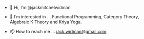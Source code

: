 - 👋 Hi, I’m @jackmitchelwidman
- 👀 I’m interested in ...  Functional Programming, Category Theory, Algebraic K Theory and Kriya Yoga.

- 📫 How to reach me ...  jack.widman@gmail.com

<!---
jackmitchelwidman/jackmitchelwidman is a ✨ special ✨ repository because its `README.md` (this file) appears on your GitHub profile.
You can click the Preview link to take a look at your changes.
--->
